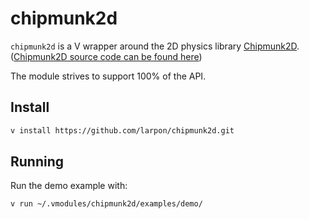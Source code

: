 # chipmunk2d

`chipmunk2d` is a V wrapper around the 2D physics library [Chipmunk2D](https://chipmunk-physics.net/).
([Chipmunk2D source code can be found here](https://github.com/slembcke/Chipmunk2D))

The module strives to support 100% of the API.

## Install

```bash
v install https://github.com/larpon/chipmunk2d.git
```

## Running

Run the demo example with:

```bash
v run ~/.vmodules/chipmunk2d/examples/demo/
```
